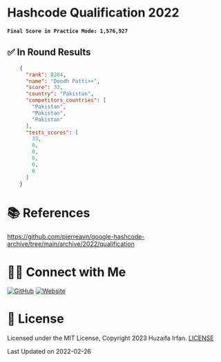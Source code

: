 # Hashcode Qualification 2022

**`Final Score in Practice Mode: 1,576,927`**

## ✅ In Round Results
```json
    {
      "rank": 8204,
      "name": "Doodh Patti++",
      "score": 33,
      "country": "Pakistan",
      "competitors_countries": [
        "Pakistan",
        "Pakistan",
        "Pakistan"
      ],
      "tests_scores": [
        33,
        0,
        0,
        0,
        0,
        0
      ]
    }
```


# 📚 References
https://github.com/pierreavn/google-hashcode-archive/tree/main/archive/2022/qualification

# 🤝🏻 Connect with Me

[![GitHub](https://img.shields.io/badge/Github-%23222.svg?style=for-the-badge&logo=github&logoColor=white)](https://github.com/HuzaifaIrfan/)
[![Website](https://img.shields.io/badge/Website-%23222.svg?style=for-the-badge&logo=google-chrome&logoColor==%234285F4)](https://www.huzaifairfan.com)

# 📜 License

Licensed under the MIT License, Copyright 2023 Huzaifa Irfan. [LICENSE](LICENSE)

Last Updated on 2022-02-26
